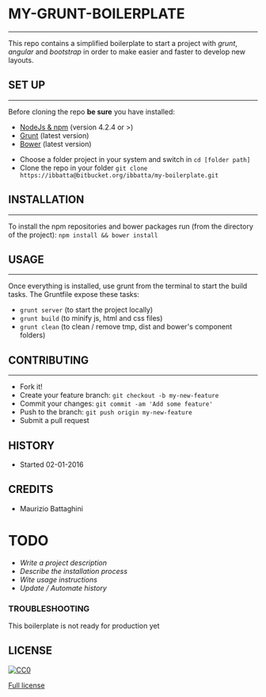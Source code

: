 # __MY-GRUNT-BOILERPLATE__
---
This repo contains a simplified boilerplate to start a project with *grunt*, *angular* and *bootstrap* in order to make easier and faster to develop new layouts.


## __SET UP__
---
Before cloning the repo __be sure__ you have installed:

* [NodeJs & npm](http://nodejs.org/download/) (version 4.2.4 or >)
* [Grunt](http://gruntjs.com/getting-started) (latest version)
* [Bower](http://bower.io/) (latest version)

- Choose a folder project in your system and switch in `cd [folder path]`
- Clone the repo in your folder `git clone https://ibbatta@bitbucket.org/ibbatta/my-boilerplate.git`


## __INSTALLATION__
---
To install the npm repositories and bower packages run (from the directory of the project): 
`npm install && bower install`


## __USAGE__
---
Once everything is installed, use grunt from the terminal to start the build tasks.
The Gruntfile expose these tasks:

- `grunt server` (to start the project locally)
- `grunt build` (to minify js, html and css files)
- `grunt clean` (to clean / remove tmp, dist and bower's component folders)


## __CONTRIBUTING__
---
- Fork it!
- Create your feature branch: `git checkout -b my-new-feature`
- Commit your changes: `git commit -am 'Add some feature'`
- Push to the branch: `git push origin my-new-feature`
- Submit a pull request


## __HISTORY__

- Started 02-01-2016


## __CREDITS__

- Maurizio Battaghini


# __TODO__

- _Write a project description_
- _Describe the installation process_
- _Wite usage instructions_
- _Update / Automate history_


### __TROUBLESHOOTING__ ###

This boilerplate is not ready for production yet


## __LICENSE__

[![CC0](https://licensebuttons.net/p/zero/1.0/88x31.png)](http://creativecommons.org/publicdomain/zero/1.0/)

[Full license](LICENSE/)